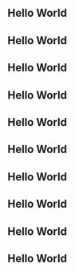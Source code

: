 ## Hello World

## Hello World

## Hello World

## Hello World

## Hello World

## Hello World

## Hello World

## Hello World

## Hello World

## Hello World